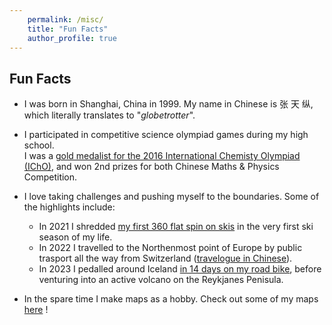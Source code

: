 ```yaml
--- 
    permalink: /misc/ 
    title: "Fun Facts" 
    author_profile: true 
---
```


## Fun Facts

- I was born in Shanghai, China in 1999. My name in Chinese is 张 天 纵, which literally translates to "*globetrotter*".

- I participated in competitive science olympiad games during my high school. \
  I was a [gold medalist for the 2016 International Chemisty Olympiad (IChO)](http://www.icho-official.org/results/results.php?id=48&year=2016), and won 2nd prizes for both Chinese Maths & Physics Competition.

- I love taking challenges and pushing myself to the boundaries. Some of the highlights include:
  - In 2021 I shredded [my first 360 flat spin on skis](https://www.youtube.com/watch?v=CnyKjsWoEqM) in the very first ski season of my life.
  - In 2022 I travelled to the Northenmost point of Europe by public trasport all the way from Switzerland ([travelogue in Chinese](https://mp.weixin.qq.com/s/Kc2PqQMSfLcBp7u8LG3IQg)).
  - In 2023 I pedalled around Iceland [in 14 days on my road bike](https://ztzthu.github.io/maps/#iceland), before venturing into an active volcano on the Reykjanes Penisula.

- In the spare time I make maps as a hobby. Check out some of my maps [here](https://ztzthu.github.io/maps/) !